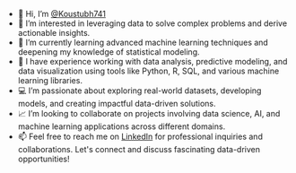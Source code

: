 - 👋 Hi, I’m [@Koustubh741](https://github.com/Koustubh741)
- 👀 I’m interested in leveraging data to solve complex problems and derive actionable insights.
- 🌱 I’m currently learning advanced machine learning techniques and deepening my knowledge of statistical modeling.
- 💼 I have experience working with data analysis, predictive modeling, and data visualization using tools like Python, R, SQL, and various machine learning libraries.
- 💻 I’m passionate about exploring real-world datasets, developing models, and creating impactful data-driven solutions.
- 📈 I’m looking to collaborate on projects involving data science, AI, and machine learning applications across different domains.
- 📫 Feel free to reach me on [LinkedIn](www.linkedin.com/in/koustubh-sonekar-a691891b5) for professional inquiries and collaborations. Let's connect and discuss fascinating data-driven opportunities!


<!---
Koustubh741/Koustubh741 is a ✨ special ✨ repository because its `README.md` (this file) appears on your GitHub profile.
You can click the Preview link to take a look at your changes.
--->

